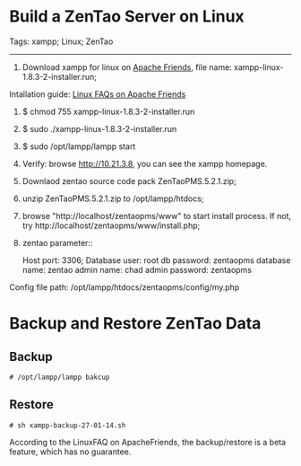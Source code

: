 # Build a ZenTao Server on Linux
Tags: xampp; Linux; ZenTao

------

1. Download xampp for linux on [Apache Friends](http://www.apachefriends.org/download.html), file name: xampp-linux-1.8.3-2-installer.run;

Intallation guide: [Linux FAQs on Apache Friends](http://www.apachefriends.org/faq_linux.html)

1. $ chmod 755 xampp-linux-1.8.3-2-installer.run

1. $ sudo ./xampp-linux-1.8.3-2-installer.run

1. $ sudo /opt/lampp/lampp start

1. Verify: browse http://10.21.3.8, you can see the xampp homepage.

1. Downlaod zentao source code pack ZenTaoPMS.5.2.1.zip;

1. unzip ZenTaoPMS.5.2.1.zip to /opt/lampp/htdocs;

1. browse "http://localhost/zentaopms/www" to start install process. If not, try http://localhost/zentaopms/www/install.php;

1. zentao parameter::

    Host port: 3306;
    Database user: root
    db password: zentaopms
    database name: zentao
    admin name: chad
    admin password: zentaopms

Config file path: /opt/lampp/htdocs/zentaopms/config/my.php

# Backup and Restore ZenTao Data

## Backup

    # /opt/lampp/lampp bakcup

## Restore

    # sh xampp-backup-27-01-14.sh

According to the LinuxFAQ on ApacheFriends, the backup/restore is a beta feature, which has no guarantee.
